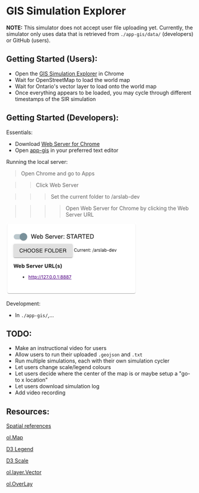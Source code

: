 # GIS Simulation Explorer

**NOTE:** This simulator does not accept user file uploading yet. Currently, the simulator only uses data that is retrieved from `./app-gis/data/` (developers) or GitHub (users).

## Getting Started (Users):
- Open the [GIS Simulation Explorer](https://staubibr.github.io/arslab-dev/app-gis/index.html) in Chrome 
- Wait for OpenStreetMap to load the world map
- Wait for Ontario's vector layer to load onto the world map
- Once everything appears to be loaded, you may cycle through different timestamps of the SIR simulation 


## Getting Started (Developers):
Essentials:
- Download [Web Server for Chrome](https://chrome.google.com/webstore/detail/web-server-for-chrome/ofhbbkphhbklhfoeikjpcbhemlocgigb)
- Open [app-gis](https://github.com/staubibr/arslab-dev/tree/master/app-gis) in your preferred text editor 

Running the local server:
> Open Chrome and go to Apps

>> Click Web Server

>>> Set the current folder to /arslab-dev 

>>>> Open Web Server for Chrome by clicking the Web Server URL

![Web Server.](/app-gis/webserver.png "Web Server image.")

Development:
- In `./app-gis/`,...

## TODO:

- Make an instructional video for users
- Allow users to run their uploaded `.geojson` and `.txt` 
- Run multiple simulations, each with their own simulation cycler
- Let users change scale/legend colours
- Let users decide where the center of the map is or maybe setup a "go-to x location" 
- Let users download simulation log 
- Add video recording

## Resources:

[Spatial references](https://spatialreference.org/ref/epsg/)

[ol.Map](https://openlayers.org/en/latest/apidoc/module-ol_Map-Map.html)  

[D3 Legend](https://github.com/susielu/d3-legend)  

[D3 Scale](https://github.com/d3/d3-scale)

[ol.layer.Vector](https://openlayers.org/en/latest/apidoc/module-ol_layer_Vector-VectorLayer.html)

[ol.OverLay](https://openlayers.org/en/latest/apidoc/module-ol_Overlay-Overlay.html)
